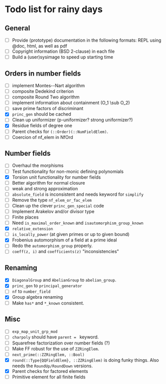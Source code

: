 # Todo list for rainy days

## General
 * [ ] Provide (prototype) documentation in the following formats: REPL using @doc, html, as well as pdf
 * [ ] Copyright information (BSD 2-clause) in each file
 * [ ] Build a (user)sysimage to speed up starting time

## Orders in number fields

 * [ ] implement Montes--Nart algorithm
 * [ ] composite Dedekind criterion
 * [ ] composite Round Two algorithm
 * [ ] implement information about containment (O_1 \sub O_2)
 * [ ] save prime factors of discriminant
 * [x] `princ_gen` should be cached
 * [ ] Clean up uniformizer (p-uniformizer? strong uniformizer?)
 * [x] Residue fields of degree one
 * [ ] Parent checks for `(::Order)(::NumFieldElem)`.
 * [ ] Coercion of nf_elem in NfOrd

## Number fields
 * [ ] Overhaul the morphisms
 * [ ] Test functionality for non-monic defining polynomials
 * [x] Torsion unit functionality for number fields
 * [ ] Better algorithm for normal closure
 * [ ] weak and strong approximation
 * [ ] `absolute_field` is inconsistent and needs keyword for `simplify`
 * [ ] Remove the type `nf_elem_or_fac_elem`
 * [ ] Clean up the clever `princ_gen_special` code
 * [ ] Implement Arakelov and/or divisor type
 * [ ] Finite places
 * [ ] Need `is_maximal_order_known` and `isautomorphism_group_known`
 * [x] `relative_extension`
 * [ ] `is_locally_power` (at given primes or up to given bound)
 * [x] Frobenius automorphism of a field at a prime ideal
 * [ ] Redo the `automorphism_group` properly.
 * [ ] `coeff(z, i)` and `coefficients(z)` "inconsistencies"

 ## Renaming

 * [x] `DiagonalGroup` and `AbelianGroup` to `abelian_group`.
 * [x] `princ_gen` to `principal_generator`
 * [ ] `nf` to `number_field`
 * [x] Group algebra renaming
 * [ ] Make `has*` and `*_known` consistent.

 ## Misc
 * [ ] `exp_map_unit_grp_mod`
 * [ ] `charpoly` should have `parent = ` keyword.
 * [ ] Squarefree factorization over number fields (?)
 * [ ] Make FF robust for the use of `ZZRingElem`.
 * [ ] `next_prime(::ZZRingElem, ::Bool)`
 * [x] `round(::Type{QQFieldElem}, ::ZZRingElem)` is doing funky things. Also needs the `RoundUp/RoundDown` versions.
 * [x] Parent checks for factored elements
 * [ ] Primitive element for all finite fields

